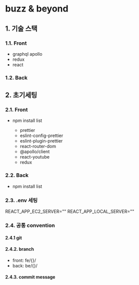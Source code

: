 # buzz & beyond

## 1. 기술 스택

### 1.1. Front

- graphql apollo
- redux
- react

### 1.2. Back

## 2. 초기세팅

### 2.1. Front

- npm install list

  - prettier
  - eslint-config-prettier
  - eslint-plugin-prettier
  - react-router-dom
  - @apollo/client
  - react-youtube
  - redux

### 2.2. Back

- npm install list

### 2.3. .env 세팅

REACT_APP_EC2_SERVER=""
REACT_APP_LOCAL_SERVER=""

### 2.4. 공통 convention

#### 2.4.1 git

#### 2.4.2. branch

- front: fe/{}/
- back: be/{}/

#### 2.4.3. commit message
